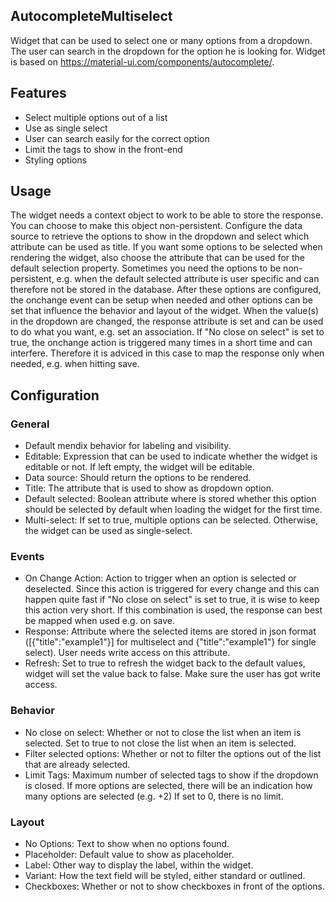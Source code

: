 ## AutocompleteMultiselect
Widget that can be used to select one or many options from a dropdown. The user can search in the dropdown for the option he is looking for. Widget is based on https://material-ui.com/components/autocomplete/.

## Features
- Select multiple options out of a list
- Use as single select
- User can search easily for the correct option
- Limit the tags to show in the front-end
- Styling options

## Usage
The widget needs a context object to work to be able to store the response. You can choose to make this object non-persistent. Configure the data source to retrieve the options to show in the dropdown and select which attribute can be used as title. If you want some options to be selected when rendering the widget, also choose the attribute that can be used for the default selection property. Sometimes you need the options to be non-persistent, e.g. when the default selected attribute is user specific and can therefore not be stored in the database. After these options are configured, the onchange event can be setup when needed and other options can be set that influence the behavior and layout of the widget. When the value(s) in the dropdown are changed, the response attribute is set and can be used to do what you want, e.g. set an association. If "No close on select" is set to true, the onchange action is triggered many times in a short time and can interfere. Therefore it is adviced in this case to map the response only when needed, e.g. when hitting save.

## Configuration
### General
- Default mendix behavior for labeling and visibility.
- Editable: Expression that can be used to indicate whether the widget is editable or not. If left empty, the widget will be editable.
- Data source: Should return the options to be rendered.
- Title: The attribute that is used to show as dropdown option.
- Default selected: Boolean attribute where is stored whether this option should be selected by default when loading the widget for the first time.
- Multi-select: If set to true, multiple options can be selected. Otherwise, the widget can be used as single-select.

### Events
- On Change Action: Action to trigger when an option is selected or deselected. Since this action is triggered for every change and this can happen quite fast if "No close on select" is set to true, it is wise to keep this action very short. If this combination is used, the response can best be mapped when used e.g. on save.
- Response: Attribute where the selected items are stored in json format ([{"title":"example1"}] for multiselect and {"title":"example1"} for single select). User needs write access on this attribute.
- Refresh: Set to true to refresh the widget back to the default values, widget will set the value back to false. Make sure the user has got write access.


### Behavior
- No close on select: Whether or not to close the list when an item is selected. Set to true to not close the list when an item is selected.
- Filter selected options: Whether or not to filter the options out of the list that are already selected.
- Limit Tags: Maximum number of selected tags to show if the dropdown is closed. If more options are selected, there will be an indication how many options are selected (e.g. +2) If set to 0, there is no limit.

### Layout
- No Options: Text to show when no options found.
- Placeholder: Default value to show as placeholder.
- Label: Other way to display the label, within the widget.
- Variant: How the text field will be styled, either standard or outlined.
- Checkboxes: Whether or not to show checkboxes in front of the options.
